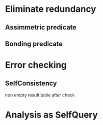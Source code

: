 # Eliminate redundancy
## Assimmetric predicate
## Bonding predicate
# Error checking
## SelfConsistency
non empty result table after check
# Analysis as SelfQuery